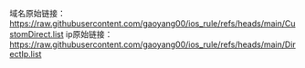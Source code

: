 域名原始链接：https://raw.githubusercontent.com/gaoyang00/ios_rule/refs/heads/main/CustomDirect.list
ip原始链接：https://raw.githubusercontent.com/gaoyang00/ios_rule/refs/heads/main/DirectIp.list
